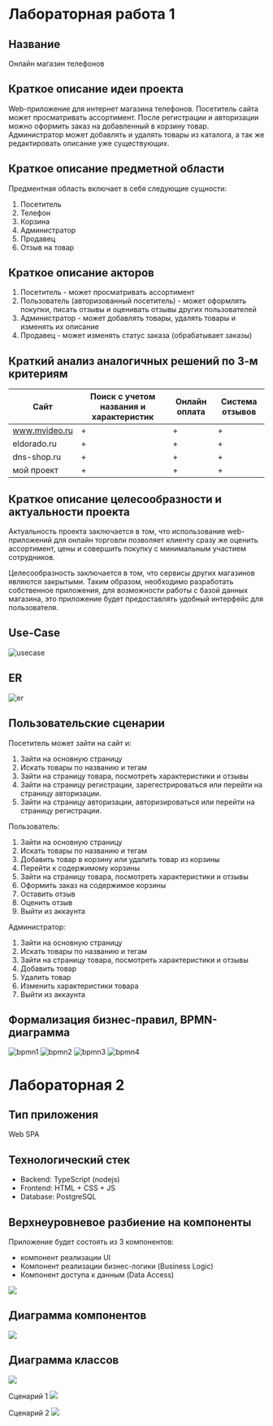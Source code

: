 # Лабораторная работа 1

## Название

Онлайн магазин телефонов

## Краткое описание идеи проекта

Web-приложение для интернет магазина телефонов.
Посетитель сайта может просматривать ассортимент.
После регистрации и авторизации можно оформить заказ на добавленный в корзину товар.
Администратор может добавлять и удалять товары из каталога, а так же редактировать описание уже существующих.

## Краткое описание предметной области

Предментная область включает в себя следующие сущности:

1. Посетитель
2. Телефон
3. Корзина
4. Администратор
5. Продавец
6. Отзыв на товар

## Краткое описание акторов

1. Посетитель - может просматривать ассортимент
2. Пользователь (авторизованный посетитель) - может оформлять покупки, писать отзывы и оценивать отзывы других пользователей
3. Администратор - может добавлять товары, удалять товары и изменять их описание
4. Продавец - может изменять статус заказа (обрабатывает заказы)

## Краткий анализ аналогичных решений по 3-м критериям

|Сайт|Поиск с учетом названия и характеристик|Онлайн оплата|Система отзывов|
|-------------------|------------------|---------------|---------------------------|
|www.mvideo.ru|+|+|+|
|eldorado.ru|+|+|+|
|dns-shop.ru|+|+|+|
|мой проект|+|+|+|

## Краткое описание целесообразности и актуальности проекта

Актуальность проекта заключается в том, что использование web-приложений для онлайн торговли позволяет клиенту сразу же оценить ассортимент, цены
и совершить покупку с минимальным участием сотрудников.

Целесообразность заключается в том, что сервисы других магазинов являются закрытыми.
Таким образом, необходимо разработать собственное приложения, для возможности работы с базой данных магазина,
это приложение будет предоставлять удобный интерфейс для пользователя.

## Use-Case

![usecase](img/uc.png)

## ER

![er](img/er.png)

## Пользовательские сценарии

Посетитель может зайти на сайт и:

1. Зайти на основную страницу
2. Искать товары по названию и тегам
3. Зайти на страницу товара, посмотреть характеристики и отзывы
4. Зайти на страницу регистрации, зарегестрироваться или перейти на страницу авторизации.
5. Зайти на страницу авторизации, авторизироваться или перейти на страницу регистрации.

Пользователь:
1. Зайти на основную страницу
2. Искать товары по названию и тегам
3. Добавить товар в корзину или удалить товар из корзины
4. Перейти к содержимому корзины
5. Зайти на страницу товара, посмотреть характеристики и отзывы
6. Оформить заказ на содержимое корзины
7. Оставить отзыв
8. Оценить отзыв
9. Выйти из аккаунта

Администратор:
1. Зайти на основную страницу
2. Искать товары по названию и тегам
3. Зайти на страницу товара, посмотреть характеристики и отзывы
4. Добавить товар
5. Удалить товар
6. Изменить характеристики товара
7. Выйти из аккаунта

## Формализация бизнес-правил, BPMN-диаграмма

![bpmn1](img/auth_reg.png)
![bpmn2](img/buy.png)
![bpmn3](img/scroll.svg)
![bpmn4](img/bpmn_3.svg)

# Лабораторная 2

## Тип приложения
Web SPA

## Технологический стек
- Backend: TypeScript (nodejs)
- Frontend: HTML + CSS + JS
- Database: PostgreSQL
  
## Верхнеуровневое разбиение на компоненты
Приложение будет состоять из 3 компонентов:
- компонент реализации UI
- Компонент реализации бизнес-логики (Business Logic)
- Компонент доступа к данным (Data Access)
  
![](img/toplevel.svg)  

## Диаграмма компонентов
![](img/componentUML.png)  

## Диаграмма классов
![](img/uml.png)  

Сценарий 1
![](img/scenario1.png)

Сценарий 2
![](img/scenario1.png)
